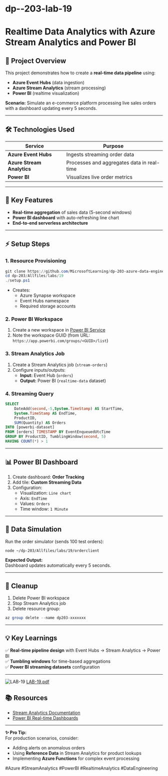 # dp--203-lab-19

# **Realtime Data Analytics with Azure Stream Analytics and Power BI**

## **📌 Project Overview**
This project demonstrates how to create a **real-time data pipeline** using:
- **Azure Event Hubs** (data ingestion)
- **Azure Stream Analytics** (stream processing)
- **Power BI** (realtime visualization)

**Scenario:** Simulate an e-commerce platform processing live sales orders with a dashboard updating every 5 seconds.

---

## **🛠️ Technologies Used**
| Service | Purpose |
|---------|---------|
| **Azure Event Hubs** | Ingests streaming order data |
| **Azure Stream Analytics** | Processes and aggregates data in real-time |
| **Power BI** | Visualizes live order metrics |

---

## **🚀 Key Features**
- **Real-time aggregation** of sales data (5-second windows)
- **Power BI dashboard** with auto-refreshing line chart
- **End-to-end serverless architecture**

---

## **⚡ Setup Steps**
### **1. Resource Provisioning**
```powershell
git clone https://github.com/MicrosoftLearning/dp-203-azure-data-engineer
cd dp-203/Allfiles/labs/19
./setup.ps1
```
- Creates:
  - Azure Synapse workspace
  - Event Hubs namespace
  - Required storage accounts

### **2. Power BI Workspace**
1. Create a new workspace in [Power BI Service](https://app.powerbi.com/)
2. Note the workspace GUID (from URL: `https://app.powerbi.com/groups/<GUID>/list`)

### **3. Stream Analytics Job**
1. Create a Stream Analytics job (`stream-orders`)
2. Configure inputs/outputs:
   - **Input:** Event Hub (`orders`)
   - **Output:** Power BI (`realtime-data` dataset)

### **4. Streaming Query**
```sql
SELECT
    DateAdd(second,-5,System.TimeStamp) AS StartTime,
    System.TimeStamp AS EndTime,
    ProductID,
    SUM(Quantity) AS Orders
INTO [powerbi-dataset]
FROM [orders] TIMESTAMP BY EventEnqueuedUtcTime
GROUP BY ProductID, TumblingWindow(second, 5)
HAVING COUNT(*) > 1
```

---

## **📊 Power BI Dashboard**
1. Create dashboard: **Order Tracking**
2. Add tile: **Custom Streaming Data**
3. Configuration:
   - Visualization: `Line chart`
   - Axis: `EndTime`
   - Values: `Orders`
   - Time window: `1 Minute`

---

## **🔌 Data Simulation**
Run the order simulator (sends 100 test orders):
```bash
node ~/dp-203/Allfiles/labs/19/orderclient
```
**Expected Output:**  
Dashboard updates automatically every 5 seconds.

---

## **🧹 Cleanup**
1. Delete Power BI workspace
2. Stop Stream Analytics job
3. Delete resource group:
```powershell
az group delete --name dp203-xxxxxxx
```

---

## **💡 Key Learnings**
✅ **Real-time pipeline design** with Event Hubs → Stream Analytics → Power BI  
✅ **Tumbling windows** for time-based aggregations  
✅ **Power BI streaming datasets** configuration  

---
![LAB-19](https://github.com/user-attachments/assets/b1f73f8e-2064-48e1-8176-e86aa62fe321)
[LAB-19.pdf](https://github.com/user-attachments/files/19835716/LAB-19.pdf)



## **📚 Resources**
- [Stream Analytics Documentation](https://docs.microsoft.com/en-us/azure/stream-analytics/)
- [Power BI Real-time Dashboards](https://learn.microsoft.com/en-us/power-bi/connect-data/service-real-time-streaming)

---

**✨ Pro Tip:**  
For production scenarios, consider:
- Adding alerts on anomalous orders
- Using **Reference Data** in Stream Analytics for product lookups
- Implementing **Azure Functions** for complex event processing

#Azure #StreamAnalytics #PowerBI #RealtimeAnalytics #DataEngineering
